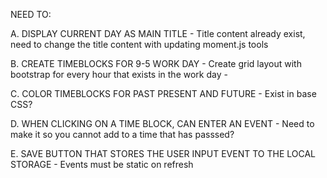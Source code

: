 NEED TO:

A. DISPLAY CURRENT DAY AS MAIN TITLE
    - Title content already exist, need to change the title content with updating moment.js tools

B. CREATE TIMEBLOCKS FOR 9-5 WORK DAY
    - Create grid layout with bootstrap for every hour that exists in the work day
    -

C. COLOR TIMEBLOCKS FOR PAST PRESENT AND FUTURE
    - Exist in base CSS?

D. WHEN CLICKING ON A TIME BLOCK, CAN ENTER AN EVENT
    - Need to make it so you cannot add to a time that has passsed?

E. SAVE BUTTON THAT STORES THE USER INPUT EVENT TO THE LOCAL STORAGE
    - Events must be static on refresh